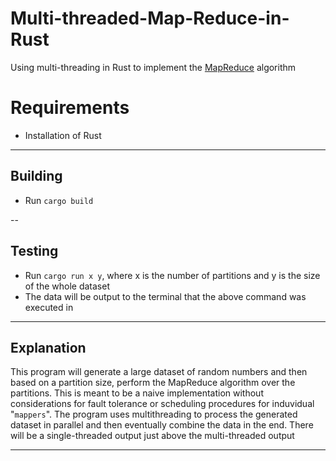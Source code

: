 # Multi-threaded-Map-Reduce-in-Rust
Using multi-threading in Rust to implement the [MapReduce](https://en.wikipedia.org/wiki/MapReduce) algorithm


# Requirements
- Installation of Rust 

---

## Building
- Run `cargo build`

--

## Testing
- Run `cargo run x y`, where x is the number of partitions and y is the size of the whole dataset
- The data will be output to the terminal that the above command was executed in

---

## Explanation
This program will generate a large dataset of random numbers and then based on a partition size, perform the MapReduce algorithm over the partitions.
This is meant to be a naive implementation without considerations for fault tolerance or scheduling procedures for induvidual "`mappers`". The program uses multithreading to 
process the generated dataset in parallel and then eventually combine the data in the end. There will be a single-threaded output just above the multi-threaded output 

---